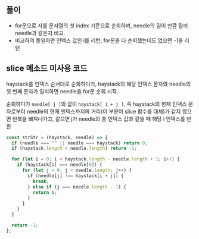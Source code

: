 ## 풀이

- for문으로 자를 문자열의 첫 index 기준으로 순회하며, needle의 길이 만큼 잘라 needle과 같은지 비교.
- 비교하여 동일하면 인덱스 값인 i를 리턴, for문을 다 순회했는데도 없으면 -1을 리턴

## slice 메소드 미사용 코드

haystack를 인덱스 순서대로 순회하다가, haystack의 해당 인덱스 문자와 needle의 첫 번째 문자가 일치하면 needle을 for문 순회 시작.

순회하다가 `needle[ j ]`의 값이 `haystack[ i + j ]`, 즉 haystack의 현재 인덱스 문자로부터 needle의 현재 인덱스까지의 거리(이 부분이 slice 함수를 대체)가 같지 않으면 반복을 빠져나가고, 같으면 j가 needle의 총 인덱스 값과 같을 때 해당 i 인덱스를 반환

```js
const strStr = (haystack, needle) => {
  if (needle === "" || needle === haystack) return 0;
  if (haystack.length < needle.length) return -1;

  for (let i = 0; i < haystack.length - needle.length + 1; i++) {
    if (haystack[i] === needle[0]) {
      for (let j = 0; j < needle.length; j++) {
        if (needle[j] !== haystack[i + j]) {
          break;
        } else if (j === needle.length - 1) {
          return i;
        }
      }
    }
  }

  return -1;
};
```
